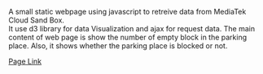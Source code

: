 
A small static webpage using javascript to retreive data from MediaTek Cloud Sand Box.  
It use d3 library for data Visualization and ajax for request data.
 The main content of web page is show the number of empty block in the parking place. 
 Also, it shows whether the parking place is blocked or not.

 
[Page Link](https://tim70036.github.io/NTHUParkingLotStats/)
